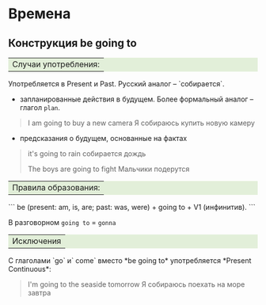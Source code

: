 # Времена

## Конструкция be going to

<table bgcolor="#E2EFD9" width="10%"><tr><td>Случаи употребления:</td></tr></table>
Употребляется в Present и Past. Русский аналог – `собирается`.

* запланированные действия в будущем. Более формальный аналог – глагол `plan`. 

> I am going to buy a new camera Я собираюсь купить новую камеру

* предсказания о будущем, основанные на фактах

>  it's going to rain собирается дождь
>
>  The boys are going to fight Мальчики подерутся

<table bgcolor="#E2EFD9"><tr><td>Правила образования:</td></tr></table>
```
be (present: am, is, are; past: was, were) 
+ going to + V1 (инфинитив).
```

В разговорном `going to` = `gonna`

<table bgcolor="#E2EFD9"><tr><td>Исключения</td></tr></table>
C глаголами `go` и` come` вместо *be going to* употребляется *Present Continuous*:

> I'm going to the seaside tomorrow Я собираюсь поехать на море завтра

